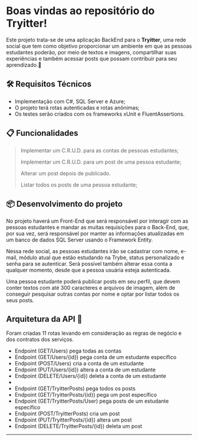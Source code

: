 # Boas vindas ao repositório do Tryitter!

Este projeto trata-se de uma aplicação BackEnd para o **Tryitter**, uma rede social que tem como objetivo proporcionar um ambiente em que as pessoas estudantes poderão, por meio de textos e imagens, compartilhar suas experiências e também acessar posts que possam contribuir para seu aprendizado.💚

## 🛠️ Requisitos Técnicos

* Implementação com C#, SQL Server e Azure;
* O projeto terá rotas autenticadas e rotas anônimas;
* Os testes serão criados com os frameworks xUnit e FluentAssertions.

## 📋 Funcionalidades

> Implementar um C.R.U.D. para as contas de pessoas estudantes;
> 
> Implementar um C.R.U.D. para um post de uma pessoa estudante;
> 
> Alterar um post depois de publicado.
> 
> Listar todos os posts de uma pessoa estudante;

## 📦 Desenvolvimento do projeto

  No projeto haverá um Front-End que será responsável por interagir com as pessoas estudantes e mandar as muitas requisições para o Back-End, que, por sua vez, será responsável por manter as informações atualizadas em um banco de dados SQL Server usando o Framework Entity.
  
  Nessa rede social, as pessoas estudantes irão se cadastrar com nome, e-mail, módulo atual que estão estudando na Trybe, status personalizado e senha para se autenticar. Será possível também alterar essa conta a qualquer momento, desde que a pessoa usuária esteja autenticada.

  Uma pessoa estudante poderá publicar posts em seu perfil, que devem conter textos com até 300 caracteres e arquivos de imagem, além de conseguir pesquisar outras contas por nome e optar por listar todos os seus posts.
 
 ## Arquitetura da API 📝

  Foram criadas 11 rotas levando em consideração as regras de negócio e dos contratos dos serviços.
  * Endpoint (GET/Users) pega todas as contas
  * Endpoint (GET/Users/{id}) pega conta de um estudante específico
  * Endpoint (POST/Users) cria a conta de um estudante
  * Endpoint (PUT/Users/{id}) altera a conta de um estudante
  * Endpoint (DELETE/Users/{id}) deleta a conta de um estudante
  * 
  * Endpoint (GET/TryitterPosts) pega todos os posts
  * Endpoint (GET/TryitterPosts/{id}) pega um post específico
  * Endpoint (GET/TryitterPosts/User) pega posts de um estudante específico
  * Endpoint (POST/TryitterPosts) cria um post
  * Endpoint (PUT/TryitterPosts/{id}) altera um post
  * Endpoint (DELETE/TryitterPosts/{id}) deleta um post
---
